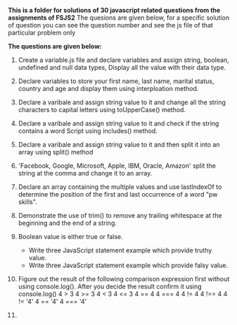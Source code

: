 **This is a folder for solutions of 30 javascript related questions from the assignments of FSJS2**
The quesions are given below, for a specific solution of question you can see the question number and see the js file of that particular problem only

**The questions are given below:**
1. Create a variable.js file and declare variables and assign string, boolean, undefined and null data types, Display all the value with their data type. 

2. Declare variables to store your first name, last name, marital status, country and age and display them using interploation method.

3. Declare a varibale and assign string value to it and change all the string characters to capital letters using toUpperCase() method.

4. Declare a varibale and assign string value to it and check if the string contains a word Script using includes() method.

5. Declare a varibale and assign string value to it and then split it into an array using split() method
6. 'Facebook, Google, Microsoft, Apple, IBM, Oracle, Amazon' split the string at the comma and change it to an array.

7. Declare an array containing the multiple values and use lastIndexOf to determine the position of the first and last occurrence of a word "pw skills".

8. Demonstrate the use of trim() to remove any trailing whitespace at the beginning and the end of a string.

9. Boolean value is either true or false.
     - Write three JavaScript statement example which provide truthy value.
     - Write three JavaScript statement example which provide falsy value.

10. Figure out the result of the following comparison expression first without using console.log(). After you decide the result confirm it using console.log()
      4 > 3
      4 >= 3
      4 < 3
      4 <= 3
      4 == 4
      4 === 4
      4 != 4
      4 !== 4
      4 != '4'
      4 == '4'
      4 === '4'

11. 